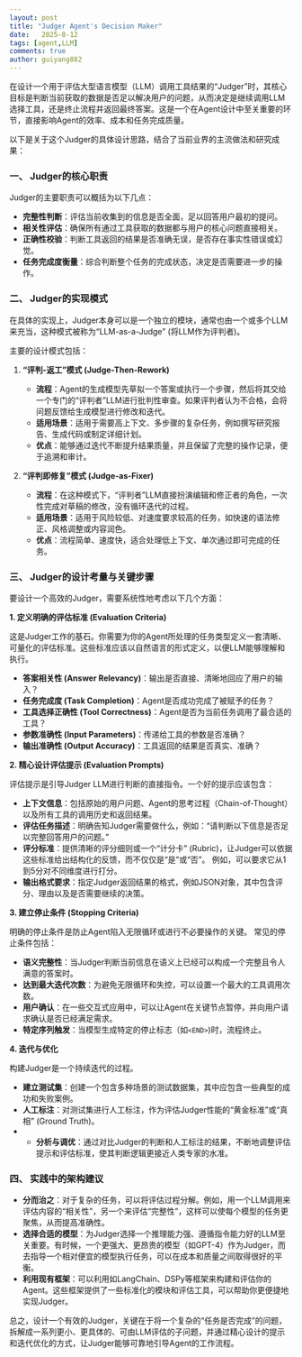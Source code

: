 ```yaml
---
layout: post
title: "Judger Agent's Decision Maker"
date:   2025-8-12
tags: [agent,LLM]
comments: true
author: guiyang882
---
```


<!-- more -->

在设计一个用于评估大型语言模型（LLM）调用工具结果的“Judger”时，其核心目标是判断当前获取的数据是否足以解决用户的问题，从而决定是继续调用LLM选择工具，还是终止流程并返回最终答案。这是一个在Agent设计中至关重要的环节，直接影响Agent的效率、成本和任务完成质量。

以下是关于这个Judger的具体设计思路，结合了当前业界的主流做法和研究成果：

### 一、 Judger的核心职责

Judger的主要职责可以概括为以下几点：

*   **完整性判断**：评估当前收集到的信息是否全面，足以回答用户最初的提问。
*   **相关性评估**：确保所有通过工具获取的数据都与用户的核心问题直接相关。
*   **正确性校验**：判断工具返回的结果是否准确无误，是否存在事实性错误或幻觉。
*   **任务完成度衡量**：综合判断整个任务的完成状态，决定是否需要进一步的操作。

### 二、 Judger的实现模式

在具体的实现上，Judger本身可以是一个独立的模块，通常也由一个或多个LLM来充当，这种模式被称为“LLM-as-a-Judge” (将LLM作为评判者)。

主要的设计模式包括：

1.  **“评判-返工”模式 (Judge-Then-Rework)**
    *   **流程**：Agent的生成模型先草拟一个答案或执行一个步骤，然后将其交给一个专门的“评判者”LLM进行批判性审查。如果评判者认为不合格，会将问题反馈给生成模型进行修改和迭代。
    *   **适用场景**：适用于需要高上下文、多步骤的复杂任务，例如撰写研究报告、生成代码或制定详细计划。
    *   **优点**：能够通过迭代不断提升结果质量，并且保留了完整的操作记录，便于追溯和审计。

2.  **“评判即修复”模式 (Judge-as-Fixer)**
    *   **流程**：在这种模式下，“评判者”LLM直接扮演编辑和修正者的角色，一次性完成对草稿的修改，没有循环迭代的过程。
    *   **适用场景**：适用于风险较低、对速度要求较高的任务，如快速的语法修正、风格调整或内容润色。
    *   **优点**：流程简单、速度快，适合处理低上下文、单次通过即可完成的任务。

### 三、 Judger的设计考量与关键步骤

要设计一个高效的Judger，需要系统性地考虑以下几个方面：

**1. 定义明确的评估标准 (Evaluation Criteria)**

这是Judger工作的基石。你需要为你的Agent所处理的任务类型定义一套清晰、可量化的评估标准。这些标准应该以自然语言的形式定义，以便LLM能够理解和执行。

*   **答案相关性 (Answer Relevancy)**：输出是否直接、清晰地回应了用户的输入？
*   **任务完成度 (Task Completion)**：Agent是否成功完成了被赋予的任务？
*   **工具选择正确性 (Tool Correctness)**：Agent是否为当前任务调用了最合适的工具？
*   **参数准确性 (Input Parameters)**：传递给工具的参数是否准确？
*   **输出准确性 (Output Accuracy)**：工具返回的结果是否真实、准确？

**2. 精心设计评估提示 (Evaluation Prompts)**

评估提示是引导Judger LLM进行判断的直接指令。一个好的提示应该包含：

*   **上下文信息**：包括原始的用户问题、Agent的思考过程（Chain-of-Thought）以及所有工具的调用历史和返回结果。
*   **评估任务描述**：明确告知Judger需要做什么，例如：“请判断以下信息是否足以完整回答用户的问题。”
*   **评分标准**：提供清晰的评分细则或一个“计分卡” (Rubric)，让Judger可以依据这些标准给出结构化的反馈，而不仅仅是“是”或“否”。 例如，可以要求它从1到5分对不同维度进行打分。
*   **输出格式要求**：指定Judger返回结果的格式，例如JSON对象，其中包含评分、理由以及是否需要继续的决策。

**3. 建立停止条件 (Stopping Criteria)**

明确的停止条件是防止Agent陷入无限循环或进行不必要操作的关键。 常见的停止条件包括：

*   **语义完整性**：当Judger判断当前信息在语义上已经可以构成一个完整且令人满意的答案时。
*   **达到最大迭代次数**：为避免无限循环和失控，可以设置一个最大的工具调用次数。
*   **用户确认**：在一些交互式应用中，可以让Agent在关键节点暂停，并向用户请求确认是否已经满足需求。
*   **特定序列触发**：当模型生成特定的停止标志（如`<END>`)时，流程终止。

**4. 迭代与优化**

构建Judger是一个持续迭代的过程。

*   **建立测试集**：创建一个包含多种场景的测试数据集，其中应包含一些典型的成功和失败案例。
*   **人工标注**：对测试集进行人工标注，作为评估Judger性能的“黄金标准”或“真相” (Ground Truth)。
*   - **分析与调优**：通过对比Judger的判断和人工标注的结果，不断地调整评估提示和评估标准，使其判断逻辑更接近人类专家的水准。

### 四、 实践中的架构建议

*   **分而治之**：对于复杂的任务，可以将评估过程分解。例如，用一个LLM调用来评估内容的“相关性”，另一个来评估“完整性”，这样可以使每个模型的任务更聚焦，从而提高准确性。
*   **选择合适的模型**：为Judger选择一个推理能力强、遵循指令能力好的LLM至关重要。有时候，一个更强大、更昂贵的模型（如GPT-4）作为Judger，而去指导一个相对便宜的模型执行任务，可以在成本和质量之间取得很好的平衡。
*   **利用现有框架**：可以利用如LangChain、DSPy等框架来构建和评估你的Agent。这些框架提供了一些标准化的模块和评估工具，可以帮助你更便捷地实现Judger。

总之，设计一个有效的Judger，关键在于将一个复杂的“任务是否完成”的问题，拆解成一系列更小、更具体的、可由LLM评估的子问题，并通过精心设计的提示和迭代优化的方式，让Judger能够可靠地引导Agent的工作流程。
